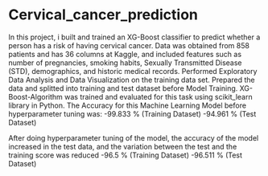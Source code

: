 # Cervical_cancer_prediction
In this project, i built and trained an XG-Boost classifier to predict whether a person has a risk of having cervical cancer. Data was obtained from 858 patients and has 36 columns at Kaggle, and included features such as number of pregnancies, smoking habits, Sexually Transmitted Disease (STD), demographics, and historic medical records. Performed Exploratory Data Analysis and Data Visualization on the training data set. Prepared the data and splitted into training and test dataset before Model Training. XG-Boost-Algorithm was trained and evaluated for this task using scikit_learn library in Python. The Accuracy for this Machine Learning Model before hyperparameter tuning was:
-99.833 % (Training Dataset) 
-94.961 % (Test Dataset)

After doing hyperparameter tuning of the model, the accuracy of the model increased in the test data, and the variation between the test and the training score was reduced
-96.5 % (Training Dataset) 
-96.511 % (Test Dataset)

